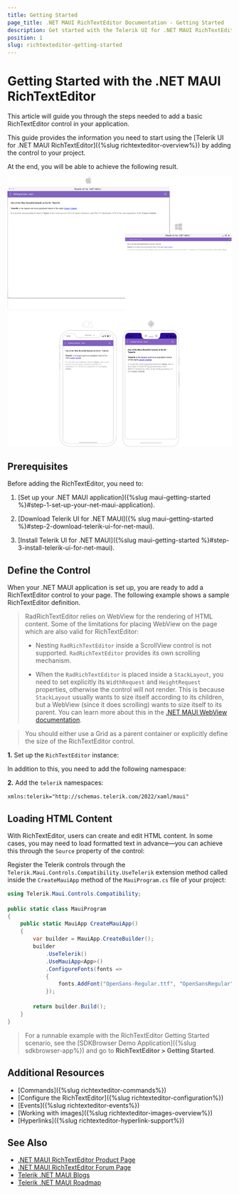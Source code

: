 ```yaml
---
title: Getting Started
page_title: .NET MAUI RichTextEditor Documentation - Getting Started
description: Get started with the Telerik UI for .NET MAUI RichTextEditor and add the control to your .NET MAUI project.
position: 1
slug: richtexteditor-getting-started
---
```


# Getting Started with the .NET MAUI RichTextEditor

This article will guide you through the steps needed to add a basic RichTextEditor control in your application.

This guide provides the information you need to start using the [Telerik UI for .NET MAUI RichTextEditor]({%slug richtexteditor-overview%}) by adding the control to your project.

At the end, you will be able to achieve the following result.

![.NET MAUI RichTextEditor Getting Started](images/rte-getting-started.png)

## Prerequisites

Before adding the RichTextEditor, you need to:

1. [Set up your .NET MAUI application]({%slug maui-getting-started %}#step-1-set-up-your-net-maui-application).

1. [Download Telerik UI for .NET MAUI]({% slug maui-getting-started %}#step-2-download-telerik-ui-for-net-maui).

1. [Install Telerik UI for .NET MAUI]({%slug maui-getting-started %}#step-3-install-telerik-ui-for-net-maui).

## Define the Control

When your .NET MAUI application is set up, you are ready to add a RichTextEditor control to your page. The following example shows a sample RichTextEditor definition.

> RadRichTextEditor relies on WebView for the rendering of HTML content. Some of the limitations for placing WebView on the page which are also valid for RichTextEditor:
>
> - Nesting `RadRichTextEditor` inside a ScrollView control is not supported. `RadRichTextEditor` provides its own scrolling mechanism.
>
> - When the `RadRichTextEditor` is placed inside a `StackLayout`, you need to set explicitly its `WidthRequest` and `HeightRequest` properties, otherwise the control will not render. This is because `StackLayout` usually wants to size itself according to its children, but a WebView (since it does scrolling) wants to size itself to its parent. You can learn more about this in the [.NET MAUI WebView documentation](https://learn.microsoft.com/en-us/dotnet/maui/user-interface/controls/webview?pivots=devices-windows).

>
> You should either use a Grid as a parent container or explicitly define the size of the RichTextEditor control.


**1.** Set up the `RichTextEditor` instance:

<snippet id='richtexteditor-getting-started-xaml' />

In addition to this, you need to add the following namespace:

**2.** Add the `telerik` namespaces:

```XAML
xmlns:telerik="http://schemas.telerik.com/2022/xaml/maui"
```

## Loading HTML Content

With RichTextEditor, users can create and edit HTML content. In some cases, you may need to load formatted text in advance—you can achieve this through the `Source` property of the control:

<snippet id='richtexteditor-getting-started' />

Register the Telerik controls through the `Telerik.Maui.Controls.Compatibility.UseTelerik` extension method called inside the `CreateMauiApp` method of the `MauiProgram.cs` file of your project:

```C#
using Telerik.Maui.Controls.Compatibility;

public static class MauiProgram
{
	public static MauiApp CreateMauiApp()
	{
		var builder = MauiApp.CreateBuilder();
		builder
			.UseTelerik()
			.UseMauiApp<App>()
			.ConfigureFonts(fonts =>
			{
				fonts.AddFont("OpenSans-Regular.ttf", "OpenSansRegular");
			});

		return builder.Build();
	}
}           
```

> For a runnable example with the RichTextEditor Getting Started scenario, see the [SDKBrowser Demo Application]({%slug sdkbrowser-app%}) and go to **RichTextEditor > Getting Started**.

## Additional Resources

- [Commands]({%slug richtexteditor-commands%})
- [Configure the RichTextEditor]({%slug richtexteditor-configuration%})
- [Events]({%slug richtexteditor-events%})
- [Working with images]({%slug richtexteditor-images-overview%})
- [Hyperlinks]({%slug richtexteditor-hyperlink-support%})

## See Also

- [.NET MAUI RichTextEditor Product Page](https://www.telerik.com/maui-ui/richtexteditor)
- [.NET MAUI RichTextEditor Forum Page](https://www.telerik.com/forums/maui?tagId=1829)
- [Telerik .NET MAUI Blogs](https://www.telerik.com/blogs/mobile-net-maui)
- [Telerik .NET MAUI Roadmap](https://www.telerik.com/support/whats-new/maui-ui/roadmap)

